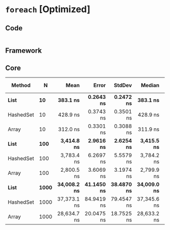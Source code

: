# `foreach` [Optimized]

## Code
```csharp

```

## Framework

## Core

|    Method |    N |        Mean |      Error |     StdDev |      Median |         Min |         Max | Rank |  Gen 0 | Gen 1 | Gen 2 | Allocated |
|---------- |----- |------------:|-----------:|-----------:|------------:|------------:|------------:|-----:|-------:|------:|------:|----------:|
|      **List** |   **10** |    **383.1 ns** |  **0.2643 ns** |  **0.2472 ns** |    **383.1 ns** |    **382.8 ns** |    **383.7 ns** |    **2** |      **-** |     **-** |     **-** |         **-** |
| HashedSet |   10 |    428.9 ns |  0.3743 ns |  0.3501 ns |    428.9 ns |    428.4 ns |    429.6 ns |    3 | 0.0081 |     - |     - |      40 B |
|     Array |   10 |    312.0 ns |  0.3301 ns |  0.3088 ns |    311.9 ns |    311.4 ns |    312.6 ns |    1 |      - |     - |     - |         - |
|      **List** |  **100** |  **3,414.8 ns** |  **2.9616 ns** |  **2.6254 ns** |  **3,415.5 ns** |  **3,409.7 ns** |  **3,418.6 ns** |    **5** |      **-** |     **-** |     **-** |         **-** |
| HashedSet |  100 |  3,783.4 ns |  6.2697 ns |  5.5579 ns |  3,784.2 ns |  3,774.6 ns |  3,791.5 ns |    6 | 0.0076 |     - |     - |      40 B |
|     Array |  100 |  2,800.5 ns |  3.6069 ns |  3.1974 ns |  2,799.9 ns |  2,794.8 ns |  2,806.0 ns |    4 |      - |     - |     - |         - |
|      **List** | **1000** | **34,008.2 ns** | **41.1450 ns** | **38.4870 ns** | **34,009.0 ns** | **33,925.1 ns** | **34,072.2 ns** |    **8** |      **-** |     **-** |     **-** |         **-** |
| HashedSet | 1000 | 37,373.1 ns | 84.9419 ns | 79.4547 ns | 37,345.6 ns | 37,273.6 ns | 37,539.2 ns |    9 |      - |     - |     - |      40 B |
|     Array | 1000 | 28,634.7 ns | 20.0475 ns | 18.7525 ns | 28,633.2 ns | 28,603.6 ns | 28,664.2 ns |    7 |      - |     - |     - |         - |

